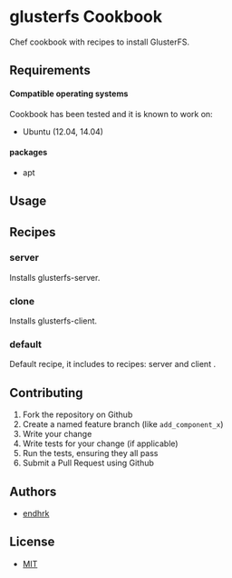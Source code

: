 glusterfs Cookbook
===========================
Chef cookbook with recipes to install GlusterFS.

Requirements
------------
#### Compatible operating systems

Cookbook has been tested and it is known to work on:

* Ubuntu (12.04, 14.04)

#### packages
* apt

Usage
-----
## Recipes

### server

Installs glusterfs-server.

### clone

Installs glusterfs-client.

### default

Default recipe, it includes to recipes: server and client .

Contributing
------------
1. Fork the repository on Github
2. Create a named feature branch (like `add_component_x`)
3. Write your change
4. Write tests for your change (if applicable)
5. Run the tests, ensuring they all pass
6. Submit a Pull Request using Github

Authors
-------------------
* [endhrk](https://github.com/endhrk)

License
-------
* [MIT](LICENSE)

